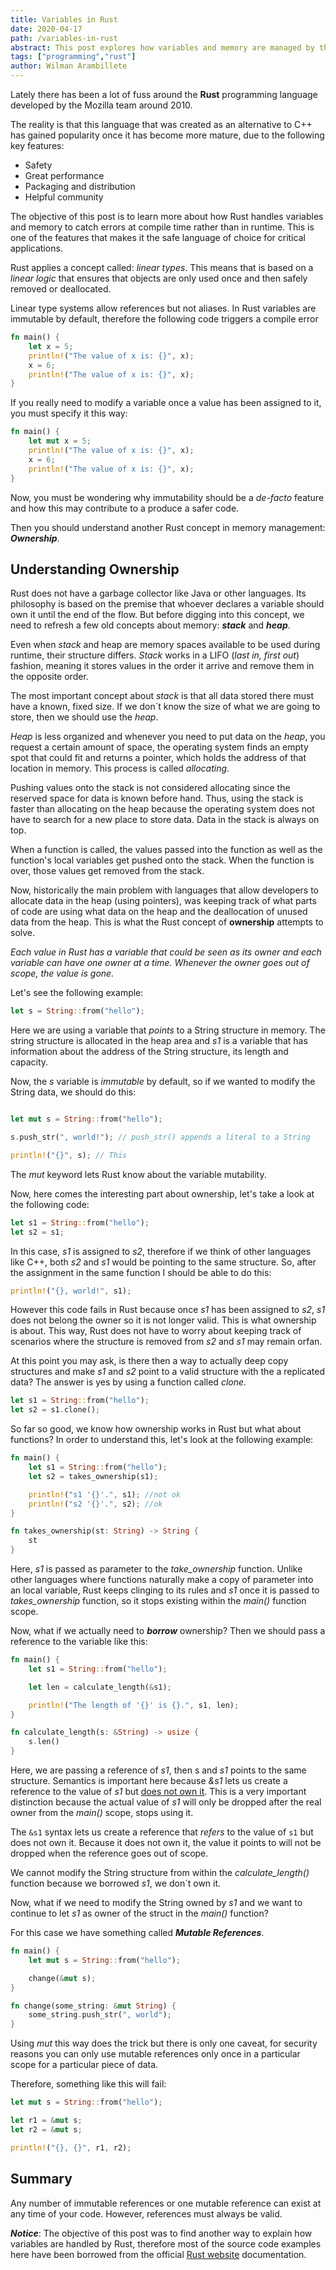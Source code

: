 ```yaml
---
title: Variables in Rust
date: 2020-04-17
path: /variables-in-rust
abstract: This post explores how variables and memory are managed by the  Rust programming language. Concepts like ownership, sharing and borrowing are explained here.
tags: ["programming","rust"]
author: Wilman Arambillete
---
```


Lately there has been a lot of fuss around the __Rust__ programming language developed by the Mozilla team around 2010. 

The reality is that this language that was created as an alternative to C++ has gained popularity once it has become more mature, due to the following key features:

- Safety
- Great performance
- Packaging and distribution
- Helpful community

The objective of this post is to learn more about how Rust handles variables and memory to catch errors at compile time rather than in runtime. This is one of the features that makes it the safe language of choice for critical applications.

Rust applies a concept called:  *linear types*. This means that is based on a *linear logic* that ensures that objects are only used once and then safely removed or deallocated. 

Linear type systems allow references but not aliases. In Rust variables are immutable by default, therefore the following code triggers a compile error

```rust
fn main() {
    let x = 5;
    println!("The value of x is: {}", x);
    x = 6;
    println!("The value of x is: {}", x);
}
```

If you really need to modify a variable once a value has been assigned to it, you must specify it this way:

```rust
fn main() {
    let mut x = 5;
    println!("The value of x is: {}", x);
    x = 6;
    println!("The value of x is: {}", x);
}
```

Now, you must be wondering why immutability should be a *de-facto* feature and how this may contribute to a produce a safer code. 

Then you should understand another Rust concept in  memory management: ***Ownership***.

## Understanding Ownership

Rust does not have a garbage collector like Java or other languages. Its philosophy is based on the premise that whoever declares a variable should own it until the end of the flow. But before digging into this concept, we need to refresh a few old concepts about memory: ***stack*** and ***heap***.

Even when *stack* and heap are memory spaces available to be used during runtime, their structure differs. *Stack* works in a LIFO (*last in, first out*) fashion, meaning it stores values in the order it arrive and remove them in the opposite order. 

The most important concept about *stack* is that all data stored there must have a known, fixed size. If we don´t know the size of what we are going to store, then we should use the *heap*. 

*Heap* is less organized and whenever you need to put data on the *heap*, you request a certain amount of space, the operating system finds an  empty spot that could fit and returns a pointer, which holds the address of that location in memory. This process is called *allocating*.

Pushing values onto the stack is not considered allocating since the reserved space for data is known before hand. Thus, using the stack is faster than allocating on the heap because the operating system does not have to search for a new place to store data. Data in the stack is always on top. 

When a function is called, the values passed into the function as well as the function's local variables get pushed onto the stack. When the function is over, those values get removed from the stack.

Now, historically the main problem with languages that allow developers to allocate data in the heap (using pointers), was keeping track of what parts of code are using what data on the heap and the deallocation of unused data from the heap. This is what the Rust concept of  **ownership** attempts to solve.

*Each value in Rust has a variable that could be seen as its owner and each variable can have one owner at a time. Whenever the owner goes out of scope, the value is gone.*

Let's see the following example:

```rust
let s = String::from("hello");
```

Here we are using a variable that *points* to a String structure in memory. The string structure is allocated in the heap area and *s1* is a variable that has information about the address of the String structure, its length and capacity.

Now, the *s* variable is *immutable* by default, so if we wanted to modify the String data, we should do this:

```rust

let mut s = String::from("hello");

s.push_str(", world!"); // push_str() appends a literal to a String

println!("{}", s); // This 
```

The *mut* keyword lets Rust know about the variable mutability. 

Now, here comes the interesting part about ownership, let's take a look at the following code:

```rust
let s1 = String::from("hello");
let s2 = s1;
```

In this case, *s1* is assigned to *s2*, therefore if we think of other languages like C++, both *s2* and *s1* would be pointing to the same structure. So, after the assignment in the same function I should be able to do this:

```rust
println!("{}, world!", s1);
```

However this code fails in Rust because once *s1* has been assigned to *s2*, *s1* does not belong the owner so it is not longer valid. This is what ownership is about. This way, Rust does not have to worry about keeping track of scenarios where the structure is removed from *s2* and *s1* may remain orfan.

At this point you may ask, is there then a way to actually deep copy structures and make *s1* and *s2* point to a valid structure with the a replicated data? The answer is yes by using a function called *clone*.

```rust
let s1 = String::from("hello");
let s2 = s1.clone();
```

So far so good, we know how ownership works in Rust but what about functions? In order to understand this, let's look at the following example:

```rust
fn main() {
    let s1 = String::from("hello");
    let s2 = takes_ownership(s1);

    println!("s1 '{}'.", s1); //not ok
    println!("s2 '{}'.", s2); //ok
} 

fn takes_ownership(st: String) -> String {
    st
}
```

Here, *s1* is passed as parameter to the *take_ownership* function. Unlike other languages where functions naturally make a copy of parameter into an local variable, Rust keeps clinging to its rules and *s1* once it is passed to *takes_ownership* function, so it stops existing within the *main()* function scope.

Now, what if we actually need to ***borrow*** ownership? Then we should pass a reference to the variable like this:

```rust
fn main() {
    let s1 = String::from("hello");

    let len = calculate_length(&s1);

    println!("The length of '{}' is {}.", s1, len);
}

fn calculate_length(s: &String) -> usize {
    s.len()
}
```

Here, we are passing a reference of *s1*, then s and *s1* points to the same structure. Semantics  is important here because *&s1* lets us create a reference to the value of *s1* but <u>does not own it</u>. This is a very important distinction because the actual value of *s1* will only be dropped after the real owner from the *main()* scope, stops using it. 

The `&s1` syntax lets us create a reference that *refers* to the value of `s1` but does not own it. Because it does not own it, the value it points to will not be dropped when the reference goes out of scope.

We cannot modify the String structure from within the *calculate_length()* function because we borrowed *s1*, we don´t own it.

Now, what if we need to modify the String owned by *s1* and we want to continue to let *s1* as owner of the struct in the *main()* function?

For this case we have something called ***Mutable References***. 

```rust
fn main() {
    let mut s = String::from("hello");

    change(&mut s);
}

fn change(some_string: &mut String) {
    some_string.push_str(", world");
}
```

Using *mut* this way does the trick but there is only one caveat, for security reasons you can only use mutable references only once in a particular scope for a particular piece of data. 

Therefore, something like this will fail:

```rust
let mut s = String::from("hello");

let r1 = &mut s;
let r2 = &mut s;

println!("{}, {}", r1, r2);
```

## Summary

Any number of immutable references or one mutable reference can exist at any time of your code. However, references must always be valid. 



***Notice***: The objective of this post was to find another way to explain how variables are handled by Rust, therefore most of the source code examples here have been borrowed from the official [Rust website](https://doc.rust-lang.org/book/ch04-02-references-and-borrowing.html) documentation.

